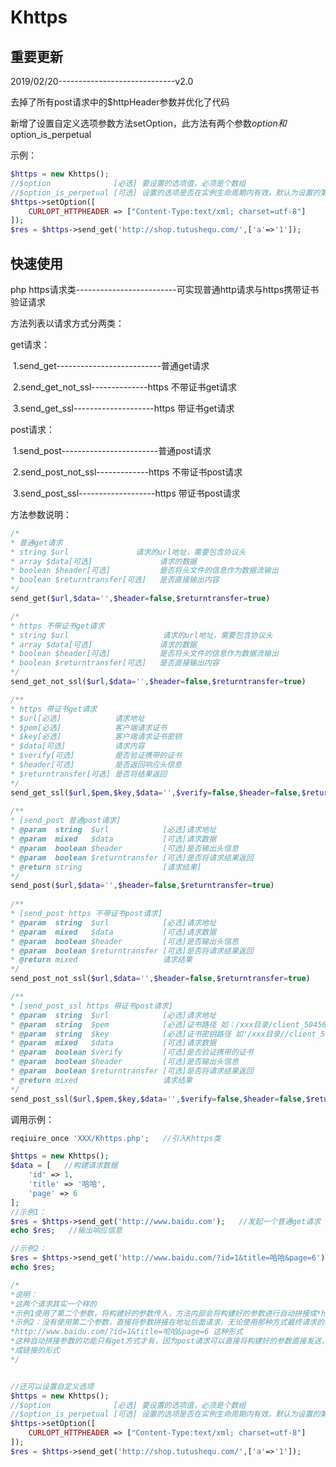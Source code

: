 # Khttps

## 重要更新

2019/02/20-----------------------------v2.0

去掉了所有post请求中的$httpHeader参数并优化了代码

新增了设置自定义选项参数方法setOption，此方法有两个参数$option和$option_is_perpetual

示例：

```php
$https = new Khttps();
//$option              [必选] 要设置的选项值，必须是个数组
//$option_is_perpetual [可选] 设置的选项是否在实例生命周期内有效，默认为设置的第一次有效
$https->setOption([
	CURLOPT_HTTPHEADER => ["Content-Type:text/xml; charset=utf-8"]
]);
$res = $https->send_get('http://shop.tutushequ.com/',['a'=>'1']);
```



## 快速使用

php https请求类-------------------------可实现普通http请求与https携带证书验证请求

方法列表以请求方式分两类：

get请求：

​	1.send_get--------------------------普通get请求

​	2.send_get_not_ssl--------------https 不带证书get请求

​	3.send_get_ssl--------------------https 带证书get请求

post请求：

​	1.send_post------------------------普通post请求

​	2.send_post_not_ssl-------------https 不带证书post请求

​	3.send_post_ssl-------------------https 带证书post请求

方法参数说明：

```php
/*
* 普通get请求
* string $url               请求的url地址，需要包含协议头
* array $data[可选]               请求的数据
* boolean $header[可选]           是否将头文件的信息作为数据流输出
* boolean $returntransfer[可选]   是否直接输出内容
*/
send_get($url,$data='',$header=false,$returntransfer=true)

/*
* https 不带证书get请求
* string $url                     请求的url地址，需要包含协议头
* array $data[可选]               请求的数据
* boolean $header[可选]           是否将头文件的信息作为数据流输出
* boolean $returntransfer[可选]   是否直接输出内容
*/
send_get_not_ssl($url,$data='',$header=false,$returntransfer=true)

/**
* https 带证书get请求
* $url[必选]            请求地址
* $pem[必选]            客户端请求证书
* $key[必选]            客户端请求证书密钥
* $data[可选]           请求内容
* $verify[可选]         是否验证携带的证书
* $header[可选]         是否返回响应头信息
* $returntransfer[可选] 是否将结果返回
*/
send_get_ssl($url,$pem,$key,$data='',$verify=false,$header=false,$returntransfer=true)
    
/**
* [send_post 普通post请求]
* @param  string  $url            [必选]请求地址
* @param  mixed   $data           [可选]请求数据
* @param  boolean $header         [可选]是否输出头信息
* @param  boolean $returntransfer [可选]是否将请求结果返回
* @return string                  [请求结果]
*/
send_post($url,$data='',$header=false,$returntransfer=true)
    
/**
* [send_post https 不带证书post请求]
* @param  string  $url            [必选]请求地址
* @param  mixed   $data           [可选]请求数据
* @param  boolean $header         [可选]是否输出头信息
* @param  boolean $returntransfer [可选]是否将请求结果返回
* @return mixed                   请求结果
*/
send_post_not_ssl($url,$data='',$header=false,$returntransfer=true)

/**
* [send_post_ssl https 带证书post请求]
* @param  string  $url            [必选]请求地址
* @param  string  $pem            [必选]证书路径 如：/xxx目录/client_504569.crt'; 注意目录和文件的可读权限
* @param  string  $key            [必选]证书密钥路径 如'/xxx目录//client_504569.key'; 注意目录和文件的可读权限
* @param  mixed   $data           [可选]请求数据
* @param  boolean $verify         [可选]是否验证携带的证书
* @param  boolean $header         [可选]是否输出头信息
* @param  boolean $returntransfer [可选]是否将请求结果返回
* @return mixed                   请求结果
*/
send_post_ssl($url,$pem,$key,$data='',$verify=false,$header=false,$returntransfer=true)

```

调用示例：

```php
reqiuire_once 'XXX/Khttps.php';   //引入Khttps类

$https = new Khttps();
$data = [   //构建请求数据
    'id' => 1,
    'title' => '哈哈',
    'page' => 6
];
//示例1：
$res = $https->send_get('http://www.baidu.com');   //发起一个普通get请求
echo $res;   //输出响应信息

//示例2：
$res = $https->send_get('http://www.baidu.com/?id=1&title=哈哈&page=6');  //发起一个普通请求
echo $res;

/*
*说明：
*这两个请求其实一个样的
*示例1使用了第二个参数，将构建好的参数传入，方法内部会将构建好的参数进行自动拼接成*http://www.baidu.com/?id=1&title=哈哈&page=6 这种形式
*示例2：没有使用第二个参数，直接将参数拼接在地址后面请求，无论使用那种方式最终请求的链接都将是
*http://www.baidu.com/?id=1&title=哈哈&page=6 这种形式
*这种自动拼接参数的功能只有get方式才有，因为post请求可以直接将构建好的参数直接发送，而不需要拼接
*成链接的形式
*/


//还可以设置自定义选项
$https = new Khttps();
//$option              [必选] 要设置的选项值，必须是个数组
//$option_is_perpetual [可选] 设置的选项是否在实例生命周期内有效，默认为设置的第一次有效
$https->setOption([
	CURLOPT_HTTPHEADER => ["Content-Type:text/xml; charset=utf-8"]
]);
$res = $https->send_get('http://shop.tutushequ.com/',['a'=>'1']);
```